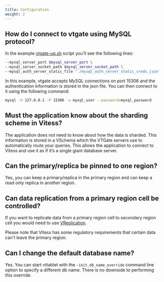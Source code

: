 ```yaml
---
title: Configuration
weight: 2
---
```


## How do I connect to vtgate using MySQL protocol?

In the example [vtgate-up.sh](https://github.com/vitessio/vitess/blob/main/examples/common/scripts/vtgate-up.sh) script you'll see the following lines:

```sh
--mysql_server_port $mysql_server_port \
--mysql_server_socket_path $mysql_server_socket_path \
--mysql_auth_server_static_file "./mysql_auth_server_static_creds.json" \
```

In this example, vtgate accepts MySQL connections on port 15306 and the authentication information is stored in the json file. You can then connect to it using the following command:

```sh
mysql -h 127.0.0.1 -P 15306 -u mysql_user --password=mysql_password
```

## Must the application know about the sharding scheme in Vitess?

The application does not need to know about how the data is sharded. This information is stored in a VSchema which the VTGate servers use to automatically route your queries. This allows the application to connect to Vitess and use it as if it’s a single giant database server.

## Can the primary/replica be pinned to one region?

Yes, you can keep a primary/replica in the primary region and can keep a read only replica in another region.

## Can data replication from a primary region cell be controlled?

If you want to replicate data from a primary region cell to secondary region cell you would need to use [VReplication](https://vitess.io/docs/reference/vreplication/vreplication/).

Please note that Vitess has some regulatory requirements that certain data can't leave the primary region.

## Can I change the default database name?

Yes. You can start vttablet with the `-init_db_name_override` command line option to specify a different db name. There is no downside to performing this override.

